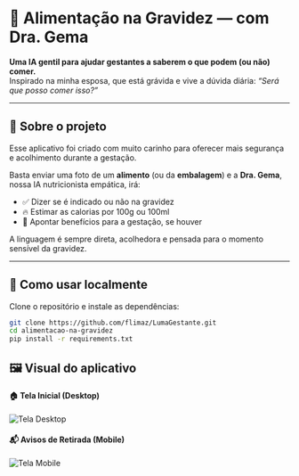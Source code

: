 # 🍼 Alimentação na Gravidez — com Dra. Gema

**Uma IA gentil para ajudar gestantes a saberem o que podem (ou não) comer.**  
Inspirado na minha esposa, que está grávida e vive a dúvida diária: *“Será que posso comer isso?”*

---

## 👶 Sobre o projeto

Esse aplicativo foi criado com muito carinho para oferecer mais segurança e acolhimento durante a gestação.

Basta enviar uma foto de um **alimento** (ou da **embalagem**) e a **Dra. Gema**, nossa IA nutricionista empática, irá:

- ✅ Dizer se é indicado ou não na gravidez  
- 🔥 Estimar as calorias por 100g ou 100ml  
- 💚 Apontar benefícios para a gestação, se houver  

A linguagem é sempre direta, acolhedora e pensada para o momento sensível da gravidez.

---

## 🚀 Como usar localmente

Clone o repositório e instale as dependências:

```bash
git clone https://github.com/flimaz/LumaGestante.git
cd alimentacao-na-gravidez
pip install -r requirements.txt
```

## 🖼️ Visual do aplicativo

#### 🏠 Tela Inicial (Desktop)
![Tela Desktop](https://github.com/flimaz/LumaGestante/blob/main/Img/TelaInicial_Desktop.png?raw=true)

#### 📬 Avisos de Retirada (Mobile)
![Tela Mobile](https://github.com/flimaz/LumaGestante/blob/main/Img/AvisosRetirada_Mobile.png?raw=true)